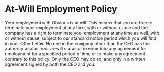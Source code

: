 # At-Will Employment Policy

Your employment with Obvious is at will. This means that you are free to terminate your employment at any time, with or without cause and the company has a right to terminate your employment at any time as well, with or without cause, subject to our standard notice period which you will find in your Offer Letter. No one in the company other than the CEO has the authority to alter your at-will status or to enter into any agreement for employment for a specified period of time or to make any agreement contrary to this policy. Only the CEO may do so, and only in a written agreement signed by both the CEO and you.

